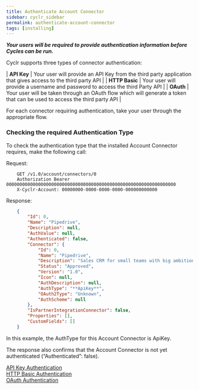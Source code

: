 ```yaml
---
title: Authenticate Account Connector
sidebar: cyclr_sidebar
permalink: authenticate-account-connector
tags: [installing]
---
```


_**Your users will be required to provide authentication information before Cycles can be run.**_

Cyclr supports three types of connector authentication:

| **API Key** | Your user will provide an API Key from the third party application that gives access to the third party API |
| **HTTP Basic** | Your user will provide a username and password to access the third Party API |
| **OAuth** | Your user will be taken through an OAuth flow which will generate a token that can be used to access the third party API |

For each connector requiring authentication, take your user through the appropriate flow.

### Checking the required Authentication Type

To check the authentication type that the installed Account Connector requires, make the following call:

Request:

````http
    GET /v1.0/account/connectors/0
    Authorization Bearer 0000000000000000000000000000000000000000000000000000000000000000
    X-Cyclr-Account: 00000000-0000-0000-0000-000000000000
````

Response:

````json
    {
        "Id": 0,
        "Name": "Pipedrive",
        "Description": null,
        "AuthValue": null,
        "Authenticated": false,
        "Connector": {
            "Id": 0,
            "Name": "Pipedrive",
            "Description": "Sales CRM for small teams with big ambitions.",
            "Status": "Approved",
            "Version": "1.0",
            "Icon": null,
            "AuthDescription": null,
            "AuthType": "**ApiKey**",
            "OAuth2Type": "Unknown",
            "AuthScheme": null
        },
        "IsPartnerIntegrationConnector": false,
        "Properties": [],
        "CustomFields": []
    }
````

In this example, the AuthType for this Account Connector is ApiKey.

The response also confirms that the Account Connector is not yet authenticated (“Authenticated”: false).

[API Key Authentication](./api-key-authentication)  
[HTTP Basic Authentication](./basic-authentication)  
[OAuth Authentication](./oauth-authentication)
